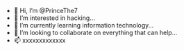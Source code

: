 - 👋 Hi, I’m @PrinceThe7
- 👀 I’m interested in hacking...
- 🌱 I’m currently learning information technology...
- 💞️ I’m looking to collaborate on everything that can help...
- 📫 xxxxxxxxxxxxx

<!---
PrinceThe7/PrinceThe7 is a ✨ special ✨ repository because its `README.md` (this file) appears on your GitHub profile.
You can click the Preview link to take a look at your changes.
--->
